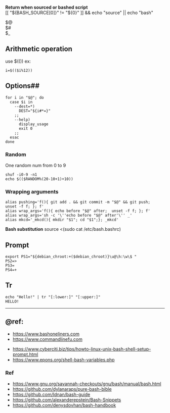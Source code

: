 **Return when sourced or bashed script**  
[[ "${BASH_SOURCE[0]}" != "${0}" ]] && echo "source" || echo "bash"  

$@  
$#  
$_  

## Arithmetic operation

use $(()) ex: 
```
i=$(($i%12))
```

## Options##  
```
for i in "$@"; do
  case $i in
    --dest=*)
      DEST="${i#*=}"
    ;;
    --help)
      display_usage
      exit 0
    ;;
  esac
done
```

### Random

One random num from 0 to 9
```
shuf -i0-9 -n1
echo $(($RANDOM%(20-10+1)+10))
```

### Wrapping arguments
```
alias pushing='f(){ git add . && git commit -m "$@" && git push;  unset -f f; }; f'
alias wrap_args='f(){ echo before "$@" after;  unset -f f; }; f'  
alias wrap_args='sh -c '\''echo before "$@" after'\'' _'  
alias mkcd='_mkcd(){ mkdir "$1"; cd "$1";}; _mkcd'
```

**Bash substitution**
source <(sudo cat /etc/bash.bashrc)

## Prompt
```
export PS1="${debian_chroot:+($debian_chroot)}\u@\h:\w\$ "
PS2=>
PS3=
PS4=+
```

## Tr
```
echo "Hello!" | tr "[:lower:]" "[:upper:]"
HELLO!
```

---
## @ref: 
- https://www.bashoneliners.com
- https://www.commandlinefu.com
* https://www.cyberciti.biz/tips/howto-linux-unix-bash-shell-setup-prompt.html
* https://www.epons.org/shell-bash-variables.php  

### Ref
* https://www.gnu.org/savannah-checkouts/gnu/bash/manual/bash.html
* https://github.com/dylanaraps/pure-bash-bible
* https://github.com/Idnan/bash-guide
* https://github.com/alexanderepstein/Bash-Snippets
* https://github.com/denysdovhan/bash-handbook
